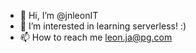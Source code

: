 - 👋 Hi, I’m @jnleonIT
- 👀 I’m interested in learning serverless! :)
- 📫 How to reach me leon.ja@pg.com

<!---
jnleonIT/jnleonIT is a ✨ special ✨ repository because its `README.md` (this file) appears on your GitHub profile.
You can click the Preview link to take a look at your changes.
--->
